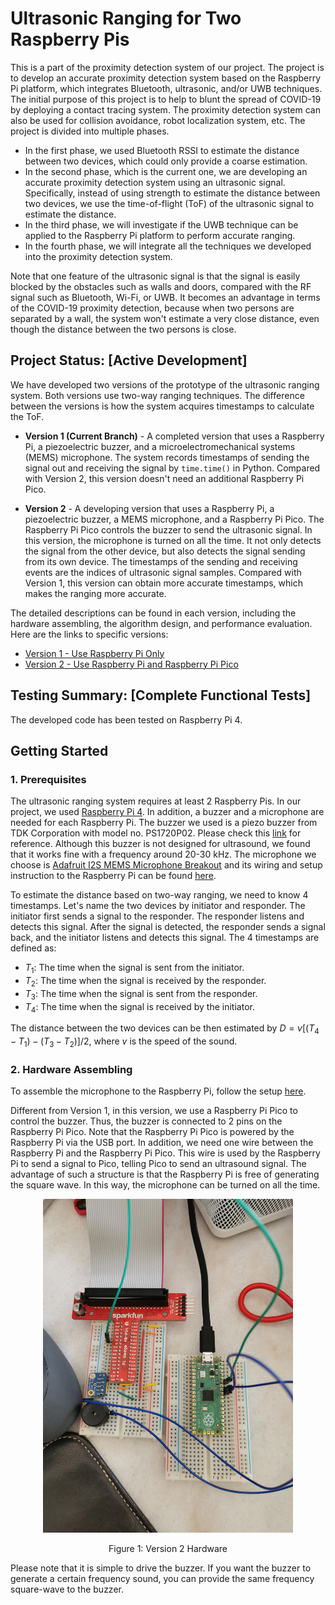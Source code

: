 
# Ultrasonic Ranging for Two Raspberry Pis

This is a part of the proximity detection system of our project. The project is to develop an accurate proximity detection system based on the Raspberry Pi platform, which integrates Bluetooth, ultrasonic, and/or UWB techniques. The initial purpose of this project is to help to blunt the spread of COVID-19 by deploying a contact tracing system. The proximity detection system can also be used for collision avoidance, robot localization system, etc.  The project is divided into multiple phases. 
* In the first phase, we used Bluetooth RSSI to estimate the distance between two devices, which could only provide a coarse estimation. 
* In the second phase, which is the current one, we are developing an accurate proximity detection system using an ultrasonic signal. Specifically, instead of using strength to estimate the distance between two devices, we use the time-of-flight (ToF) of the ultrasonic signal to estimate the distance. 
* In the third phase, we will investigate if the UWB technique can be applied to the Raspberry Pi platform to perform accurate ranging. 
* In the fourth phase, we will integrate all the techniques we developed into the proximity detection system. 

Note that one feature of the ultrasonic signal is that the signal is easily blocked by the obstacles such as walls and doors, compared with the RF signal such as Bluetooth, Wi-Fi, or UWB. It becomes an advantage in terms of the COVID-19 proximity detection, because when two persons are separated by a wall,  the system won't estimate a very close distance, even though the distance between the two persons is close.


## Project Status: [Active Development]

We have developed two versions of the prototype of the ultrasonic ranging system. Both versions use two-way ranging techniques. The difference between the versions is how the system acquires timestamps to calculate the ToF. 

* **Version 1 (Current Branch)** -  A completed version that uses a Raspberry Pi,  a piezoelectric buzzer, and a microelectromechanical systems (MEMS) microphone. The system records timestamps of sending the signal out and receiving the signal by `time.time()` in Python. Compared with Version 2, this version doesn't need an additional Raspberry Pi Pico. 

* **Version 2** - A developing version that uses a Raspberry Pi,  a piezoelectric buzzer, a MEMS microphone, and a Raspberry Pi Pico. The Raspberry Pi Pico controls the buzzer to send the ultrasonic signal. In this version, the microphone is turned on all the time. It not only detects the signal from the other device, but also detects the signal sending from its own device. The timestamps of the sending and receiving events are the indices of ultrasonic signal samples. Compared with Version 1, this version can obtain more accurate timestamps, which makes the ranging more accurate. 

The detailed descriptions can be found in each version, including the hardware assembling, the algorithm design, and performance evaluation. Here are the links to specific versions:
* [Version 1 - Use Raspberry Pi Only](https://github.com/ececli/Ultrasonic_Ranging/tree/RPi-4B-Only)
* [Version 2 - Use Raspberry Pi and Raspberry Pi Pico](https://github.com/ececli/Ultrasonic_Ranging/tree/RPi-4B-and-RPi-Pico)

## Testing Summary: [Complete Functional Tests]

The developed code has been tested on Raspberry Pi 4.

## Getting Started

### 1. Prerequisites

The ultrasonic ranging system requires at least 2 Raspberry Pis. In our project, we used [Raspberry Pi 4](https://www.raspberrypi.com/products/raspberry-pi-4-model-b/). In addition, a buzzer and a microphone are needed for each Raspberry Pi. The buzzer we used is a piezo buzzer from TDK Corporation with model no. PS1720P02. Please check this [link](https://www.digikey.com/en/products/detail/tdk-corporation/PS1720P02/935932) for reference. Although this buzzer is not designed for ultrasound, we found that it works fine with a frequency around 20-30 kHz. The microphone we choose is [Adafruit I2S MEMS Microphone Breakout](https://www.adafruit.com/product/3421) and its wiring and setup instruction to the Raspberry Pi can be found [here](https://learn.adafruit.com/adafruit-i2s-mems-microphone-breakout/raspberry-pi-wiring-test). 


To estimate the distance based on two-way ranging, we need to know 4 timestamps. Let's name the two devices by initiator and responder. The initiator first sends a signal to the responder. The responder listens and detects this signal. After the signal is detected, the responder sends a signal back, and the initiator listens and detects this signal. The 4 timestamps are defined as:
* $T_1$: The time when the signal is sent from the initiator. 
* $T_2$: The time when the signal is received by the responder.
* $T_3$: The time when the signal is sent from the responder. 
* $T_4$: The time when the signal is received by the initiator.

The distance between the two devices can be then estimated by
$D = v[(T_4-T_1) - (T_3-T_2)]/2$,
where $v$ is the speed of the sound. 


### 2. Hardware Assembling 

To assemble the microphone to the Raspberry Pi, follow the setup [here](https://learn.adafruit.com/adafruit-i2s-mems-microphone-breakout/raspberry-pi-wiring-test). 

Different from Version 1, in this version, we use a Raspberry Pi Pico to control the buzzer. Thus, the buzzer is connected to 2 pins on the Raspberry Pi Pico. Note that the Raspberry Pi Pico is powered by the Raspberry Pi via the USB port. In addition, we need one wire between the Raspberry Pi and the Raspberry Pi Pico. This wire is used by the Raspberry Pi to send a signal to Pico, telling Pico to send an ultrasound signal. The advantage of such a structure is that the Raspberry Pi is free of generating the square wave. In this way, the microphone can be turned on all the time. 

<!---
![Figure 1: Version 2 Hardware](https://github.com/ececli/Ultrasonic_Ranging/blob/RPi-4B-and-RPi-Pico/images/IMG_20210910_114748.jpg)
--->
<p align="center">
<img src="https://github.com/ececli/Ultrasonic_Ranging/blob/RPi-4B-and-RPi-Pico/images/IMG_20210910_114748.jpg" alt="drawing" width="400"/>
</p>
<p align="center">
Figure 1: Version 2 Hardware
</p>

Please note that it is simple to drive the buzzer. If you want the buzzer to generate a certain frequency sound, you can provide the same frequency square-wave to the buzzer. 
